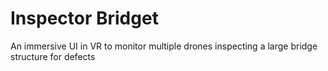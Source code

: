 # Inspector Bridget

An immersive UI in VR to monitor multiple drones inspecting a large bridge structure for defects
